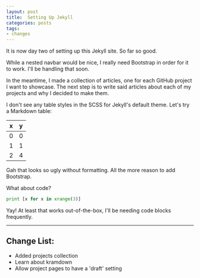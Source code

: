 ```yaml
---
layout: post
title:  Setting Up Jekyll
categories: posts
tags:
- changes
---
```


It is now day two of setting up this Jekyll site. So far so good.

While a nested navbar would be nice, I really need Bootstrap in order
for it to work. I'll be handling that soon.

In the meantime, I made a collection of articles, one for each GitHub project
I want to showcase. The next step is to write said articles about each of my
projects and why I decided to make them.

I don't see any table styles in the SCSS for Jekyll's default theme. Let's
try a Markdown table:

| x | y |
|---|---|
| 0 | 0 |
| 1 | 1 |
| 2 | 4 |

Gah that looks so ugly without formatting. All the more reason to add Bootstrap.

What about code?

```python
print [x for x in xrange(3)]
```

Yay! At least that works out-of-the-box, I'll be needing code blocks
frequently.

---

## Change List:

* Added projects collection
* Learn about kramdown
* Allow project pages to have a 'draft' setting
